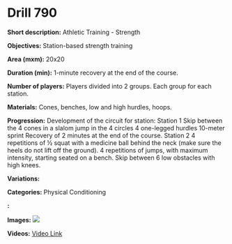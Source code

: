 # Drill 790

**Short description:**
Athletic Training - Strength

**Objectives:**
Station-based strength training

**Area (mxm):**
20x20

**Duration (min):**
1-minute recovery at the end of the course.

**Number of players:**
Players divided into 2 groups. Each group for each station.

**Materials:**
Cones, benches, low and high hurdles, hoops.

**Progression:**
Development of the circuit for station: Station 1 Skip between the 4 cones in a slalom jump in the 4 circles 4 one-legged hurdles 10-meter sprint Recovery of 2 minutes at the end of the course. Station 2 4 repetitions of ½ squat with a medicine ball behind the neck (make sure the heels do not lift off the ground). 4 repetitions of jumps, with maximum intensity, starting seated on a bench. Skip between 6 low obstacles with high knees.

**Variations:**


**Categories:**
Physical Conditioning

**:**


**Images:**
![](https://www.coachingfutsal.com/\images\a50f8f3d8f1fd9cb99b3848e79a39271b260ca843097b2a034465756517d554a0cc06a1c56a4484738133cba272c582ab26fed20be77b6e58c6b86b7acddbc974fcdf182cf09d.jpg)

**Videos:**
[Video Link](https://www.youtube.com/embed/79hNlgFJd58)

